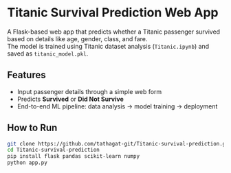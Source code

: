 # Titanic Survival Prediction Web App

A Flask-based web app that predicts whether a Titanic passenger survived based on details like age, gender, class, and fare.  
The model is trained using Titanic dataset analysis (`Titanic.ipynb`) and saved as `titanic_model.pkl`.

## Features
- Input passenger details through a simple web form
- Predicts **Survived** or **Did Not Survive**
- End-to-end ML pipeline: data analysis → model training → deployment

## How to Run
```bash
git clone https://github.com/tathagat-git/Titanic-survival-prediction.git
cd Titanic-survival-prediction
pip install flask pandas scikit-learn numpy
python app.py
